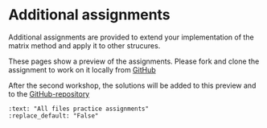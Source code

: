 # Additional assignments

Additional assignments are provided to extend your implementation of the matrix method and apply it to other strucures.

These pages show a preview of the assignments. Please fork and clone the assignment to work on it locally from [GitHub](https://github.com/CIEM5000-2025/practice-assignments)

After the second workshop, the solutions will be added to this preview and to the [GitHub-repository](https://github.com/CIEM5000-2025/practice-assignments)

```{custom_download_link} https://github.com/CIEM5000-2025/practice-assignments
:text: "All files practice assignments"
:replace_default: "False"
```